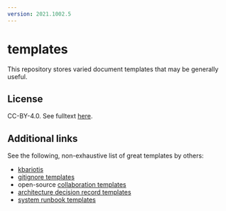```yaml
---
version: 2021.1002.5
---
```


# templates

This repository stores varied document templates that may be generally useful.


## License

CC-BY-4.0. See fulltext [here](https://github.com/timothyb0912/templates/blob/stable/LICENSE.txt).


## Additional links

See the following, non-exhaustive list of great templates by others:

- [kbariotis](https://github.com/kbariotis/templates)
- [gitignore templates](https://github.com/github/gitignore)
- open-source [collaboration templates](https://github.com/tylucaskelley/github-templates)
- [architecture decision record templates](https://github.com/joelparkerhenderson/architecture_decision_record)
- [system runbook templates](https://github.com/SkeltonThatcher/run-book-template)
